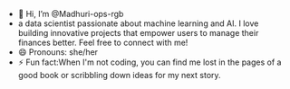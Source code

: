 - 👋 Hi, I’m @Madhuri-ops-rgb
- a data scientist passionate about machine learning and AI. 
I love building innovative projects that empower users to manage their finances better. 
Feel free to connect with me! 
- 😄 Pronouns: she/her
- ⚡ Fun fact:When I'm not coding, you can find me lost in the pages of a good book or scribbling down ideas for my next story. 

<!---
Madhuri-ops-rgb/Madhuri-ops-rgb is a ✨ special ✨ repository because its `README.md` (this file) appears on your GitHub profile.
You can click the Preview link to take a look at your changes.
--->
